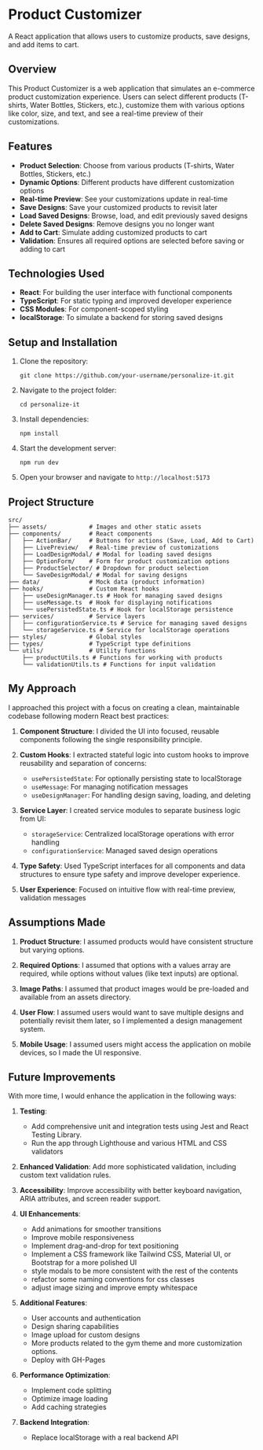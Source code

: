# Product Customizer

A React application that allows users to customize products, save designs, and add items to cart.

## Overview

This Product Customizer is a web application that simulates an e-commerce product customization experience. Users can select different products (T-shirts, Water Bottles, Stickers, etc.), customize them with various options like color, size, and text, and see a real-time preview of their customizations.

## Features

- **Product Selection**: Choose from various products (T-shirts, Water Bottles, Stickers, etc.)
- **Dynamic Options**: Different products have different customization options
- **Real-time Preview**: See your customizations update in real-time
- **Save Designs**: Save your customized products to revisit later
- **Load Saved Designs**: Browse, load, and edit previously saved designs
- **Delete Saved Designs**: Remove designs you no longer want
- **Add to Cart**: Simulate adding customized products to cart
- **Validation**: Ensures all required options are selected before saving or adding to cart

## Technologies Used

- **React**: For building the user interface with functional components
- **TypeScript**: For static typing and improved developer experience
- **CSS Modules**: For component-scoped styling
- **localStorage**: To simulate a backend for storing saved designs

## Setup and Installation

1. Clone the repository:
   ```
   git clone https://github.com/your-username/personalize-it.git
   ```

2. Navigate to the project folder:
   ```
   cd personalize-it
   ```

3. Install dependencies:
   ```
   npm install
   ```

4. Start the development server:
   ```
   npm run dev
   ```

5. Open your browser and navigate to `http://localhost:5173`

## Project Structure

```
src/
├── assets/            # Images and other static assets
├── components/        # React components
│   ├── ActionBar/     # Buttons for actions (Save, Load, Add to Cart)
│   ├── LivePreview/   # Real-time preview of customizations
│   ├── LoadDesignModal/ # Modal for loading saved designs
│   ├── OptionForm/    # Form for product customization options
│   ├── ProductSelector/ # Dropdown for product selection
│   └── SaveDesignModal/ # Modal for saving designs
├── data/              # Mock data (product information)
├── hooks/             # Custom React hooks
│   ├── useDesignManager.ts # Hook for managing saved designs
│   ├── useMessage.ts  # Hook for displaying notifications
│   └── usePersistedState.ts # Hook for localStorage persistence
├── services/          # Service layers
│   ├── configurationService.ts # Service for managing saved designs
│   └── storageService.ts # Service for localStorage operations
├── styles/            # Global styles
├── types/             # TypeScript type definitions
└── utils/             # Utility functions
    ├── productUtils.ts # Functions for working with products
    └── validationUtils.ts # Functions for input validation
```

## My Approach

I approached this project with a focus on creating a clean, maintainable codebase following modern React best practices:

1. **Component Structure**: I divided the UI into focused, reusable components following the single responsibility principle.

2. **Custom Hooks**: I extracted stateful logic into custom hooks to improve reusability and separation of concerns:
   - `usePersistedState`: For optionally persisting state to localStorage
   - `useMessage`: For managing notification messages
   - `useDesignManager`: For handling design saving, loading, and deleting

3. **Service Layer**: I created service modules to separate business logic from UI:
   - `storageService`: Centralized localStorage operations with error handling
   - `configurationService`: Managed saved design operations

4. **Type Safety**: Used TypeScript interfaces for all components and data structures to ensure type safety and improve developer experience.

5. **User Experience**: Focused on intuitive flow with real-time preview, validation messages

## Assumptions Made

1. **Product Structure**: I assumed products would have consistent structure but varying options.

2. **Required Options**: I assumed that options with a values array are required, while options without values (like text inputs) are optional.

3. **Image Paths**: I assumed that product images would be pre-loaded and available from an assets directory.

4. **User Flow**: I assumed users would want to save multiple designs and potentially revisit them later, so I implemented a design management system.

5. **Mobile Usage**: I assumed users might access the application on mobile devices, so I made the UI responsive.

## Future Improvements

With more time, I would enhance the application in the following ways:

1. **Testing**: 
   - Add comprehensive unit and integration tests using Jest and React Testing Library.
   - Run the app through Lighthouse and various HTML and CSS validators

2. **Enhanced Validation**: Add more sophisticated validation, including custom text validation rules.

3. **Accessibility**: Improve accessibility with better keyboard navigation, ARIA attributes, and screen reader support.

4. **UI Enhancements**:
   - Add animations for smoother transitions
   - Improve mobile responsiveness
   - Implement drag-and-drop for text positioning
   - Implement a CSS framework like Tailwind CSS, Material UI, or Bootstrap for a more polished UI
   - style modals to be more consistent with the rest of the contents
   - refactor some naming conventions for css classes
   - adjust image sizing and improve empty whitespace

5. **Additional Features**:
   - User accounts and authentication
   - Design sharing capabilities
   - Image upload for custom designs
   - More products related to the gym theme and more customization options.
   - Deploy with GH-Pages

6. **Performance Optimization**:
   - Implement code splitting
   - Optimize image loading
   - Add caching strategies

7. **Backend Integration**:
   - Replace localStorage with a real backend API
